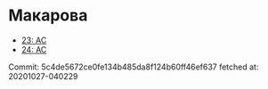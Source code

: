 # Макарова
- [23: AC](23.md)
- [24: AC](24.md)

Commit: 5c4de5672ce0fe134b485da8f124b60ff46ef637
 fetched at: 20201027-040229

